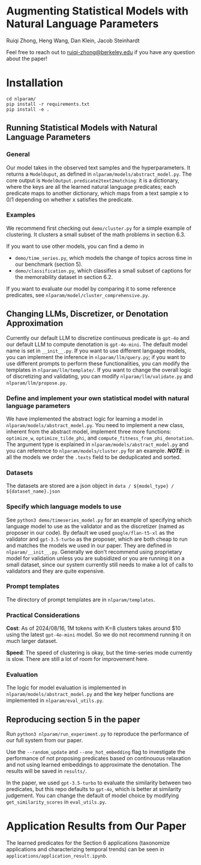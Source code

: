 # Augmenting Statistical Models with Natural Language Parameters

Ruiqi Zhong, Heng Wang, Dan Klein, Jacob Steinhardt

Feel free to reach out to ruiqi-zhong@berkeley.edu if you have any question about the paper!

# Installation

```
cd nlparam/
pip install -r requirements.txt
pip install -e .
```

## Running Statistical Models with Natural Language Parameters

### General

Our model takes in the observed text samples and the hyperparameters. It returns a ```ModelOuput```, as defined in ```nlparam/models/abstract_model.py```. The core output is ```ModelOutput.predicate2text2matching```: it is a dictionary, where the keys are all the learned natural language predicates; each predicate maps to another dictionary, which maps from a text sample x to 0/1 depending on whether x satisfies the predicate. 

### Examples

We recommend first checking out ```demo/cluster.py``` for a simple example of clustering. It clusters a small subset of the math problems in section 6.3.

If you want to use other models, you can find a demo in 
- ```demo/time_series.py```, which models the change of topics across time in our benchmark (section 5). 
- ```demo/classification.py```, which classifies a small subset of captions for the memorability dataset in section 6.2. 

If you want to evaluate our model by comparing it to some reference predicates, see ```nlparam/model/cluster_comprehensive.py```. 

## Changing LLMs, Discretizer, or Denotation Approximation

Currently our default LLM to discretize continuous predicate is ```gpt-4o``` and our default LLM to compute denotation is ```gpt-4o-mini```. The default model name is set in ```__init__.py```. If you want to use different language models, you can implement the inference in ```nlparam/llm/query.py```; if you want to use different prompts to perform these functionalities, you can modify the templates in ```nlparam/llm/template/```. If you want to change the overall logic of discretizing and validating, you can modify ```nlparam/llm/validate.py``` and ```nlparam/llm/propose.py```.

### Define and implement your own statistical model with natural language parameters

We have implemented the abstract logic for learning a model in ```nlparam/models/abstract_model.py```. You need to implement a new class, inherent from the abstract model, implement three more functions: ```optimize_w```, ```optimize_tilde_phi```, and ```compute_fitness_from_phi_denotation```. The argument type is explained in ```nlparam/models/abstract_model.py``` and you can reference to ```nlparam/models/cluster.py``` for an example. ***NOTE***: in all the models we order the ```.texts``` field to be deduplicated and sorted. 

### Datasets

The datasets are stored are a json object in ```data / ${model_type} / ${dataset_name}.json```

### Specify which language models to use

See ```python3 demo/timeseries_model.py``` for an example of specifying which language model to use as the validator and as the discretizer (named as proposer in our code). By default we used ```google/flan-t5-xl``` as the validator and ```gpt-3.5-turbo``` as the proposer, which are both cheap to run and matches the models we used in our paper. They are defined in ```nlparam/__init__.py```. Generally we don't recommend using proprietary model for validation unless you are subsidized or you are running it on a small dataset, since our system currently still needs to make a lot of calls to validators and they are quite expensive. 

### Prompt templates

The directory of prompt templates are in ```nlparam/templates```. 

### Practical Considerations

**Cost**: As of 2024/08/16, 1M tokens with K=8 clusters takes around $10 using the latest ```gpt-4o-mini``` model. So we do not recommend running it on much larger dataset.

**Speed**: The speed of clustering is okay, but the time-series mode currently is slow. There are still a lot of room for improvement here. 

### Evaluation

The logic for model evaluation is implemented in ```nlparam/models/abstract_model.py``` and the key helper functions are implemented in ```nlparam/eval_utils.py```.


## Reproducing section 5 in the paper

Run ```python3 nlparam/run_experiment.py``` to reproduce the performance of our full system from our paper. 

Use the ```--random_update``` and ```--one_hot_embedding``` flag to investigate the performance of not proposing predicates based on continouous relaxation and not using learned embeddings to approximate the denotation. The results will be saved in ```results/```.

In the paper, we used ```gpt-3.5-turbo``` to evaluate the similarity between two predicates, but this repo defaults to ```gpt-4o```, which is better at similarity judgement. You can change the default of model choice by modifying ```get_similarity_scores``` in ```eval_utils.py```.

# Application Results from Our Paper

The learned predicates for the Section 6 applications (taxonomize applications and characterizing temporal trends) can be seen in ```applications/application_result.ipynb```.